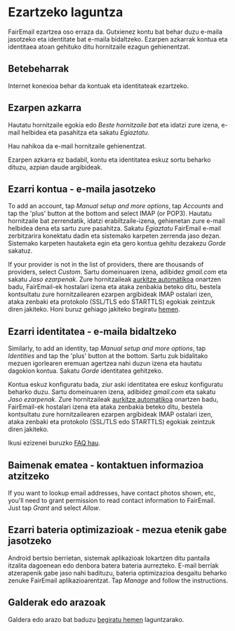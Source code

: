 # Ezartzeko laguntza

FairEmail ezartzea oso erraza da. Gutxienez kontu bat behar duzu e-maila jasotzeko eta identitate bat e-maila bidaltzeko. Ezarpen azkarrak kontua eta identitaea atoan gehituko ditu hornitzaile ezagun gehienentzat.

## Betebeharrak

Internet konexioa behar da kontuak eta identitateak ezartzeko.

## Ezarpen azkarra

Hautatu hornitzaile egokia edo *Beste hornitzaile bat* eta idatzi zure izena, e-mail helbidea eta pasahitza eta sakatu *Egiaztatu*.

Hau nahikoa da e-mail hornitzaile gehienentzat.

Ezarpen azkarra ez badabil, kontu eta identitatea eskuz sortu beharko dituzu, azpian daude argibideak.

## Ezarri kontua - e-maila jasotzeko

To add an account, tap *Manual setup and more options*, tap *Accounts* and tap the 'plus' button at the bottom and select IMAP (or POP3). Hautatu hornitzaile bat zerrendatik, idatzi erabiltzaile-izena, gehienetan zure e-mail helbidea dena eta sartu zure pasahitza. Sakatu *Egiaztatu* FairEmail e-mail zerbitzarira konektatu dadin eta sistemako karpeten zerrenda jaso dezan. Sistemako karpeten hautaketa egin eta gero kontua gehitu dezakezu *Gorde* sakatuz.

If your provider is not in the list of providers, there are thousands of providers, select *Custom*. Sartu domeinuaren izena, adibidez *gmail.com* eta sakatu *Jaso ezarpenak*. Zure hornitzaileak [aurkitze automatikoa](https://tools.ietf.org/html/rfc6186) onartzen badu, FairEmail-ek hostalari izena eta ataka zenbakia beteko ditu, bestela kontsultatu zure hornitzailearen ezarpen argibideak IMAP ostalari izen, ataka zenbaki eta protokolo (SSL/TLS edo STARTTLS) egokiak zeintzuk diren jakiteko. Honi buruz gehiago jakiteko begiratu [hemen](https://github.com/M66B/FairEmail/blob/master/FAQ.md#authorizing-accounts).

## Ezarri identitatea - e-maila bidaltzeko

Similarly, to add an identity, tap *Manual setup and more options*, tap *Identities* and tap the 'plus' button at the bottom. Sartu zuk bidalitako mezuen igorlearen eremuan agertzea nahi duzun izena eta hautatu dagokion kontua. Sakatu *Gorde* identitatea gehitzeko.

Kontua eskuz konfiguratu bada, ziur aski identitatea ere eskuz konfiguratu beharko duzu. Sartu domeinuaren izena, adibidez *gmail.com* eta sakatu *Jaso ezarpenak*. Zure hornitzaileak [aurkitze automatikoa](https://tools.ietf.org/html/rfc6186) onartzen badu, FairEmail-ek hostalari izena eta ataka zenbakia beteko ditu, bestela kontsultatu zure hornitzailearen ezarpen argibideak IMAP ostalari izen, ataka zenbaki eta protokolo (SSL/TLS edo STARTTLS) egokiak zeintzuk diren jakiteko.

Ikusi ezizenei buruzko [FAQ hau](https://github.com/M66B/FairEmail/blob/master/FAQ.md#FAQ9).

## Baimenak ematea - kontaktuen informazioa atzitzeko

If you want to lookup email addresses, have contact photos shown, etc, you'll need to grant permission to read contact information to FairEmail. Just tap *Grant* and select *Allow*.

## Ezarri bateria optimizazioak - mezua etenik gabe jasotzeko

Android bertsio berrietan, sistemak aplikazioak lokartzen ditu pantaila itzalita dagoenean edo denbora batera bateria aurrezteko. E-mail berriak atzerapenik gabe jaso nahi badituzu, bateria optimizazioa desgaitu beharko zenuke FairEmail aplikazioarentzat. Tap *Manage* and follow the instructions.

## Galderak edo arazoak

Galdera edo arazo bat baduzu [begiratu hemen](https://github.com/M66B/FairEmail/blob/master/FAQ.md) laguntzarako.